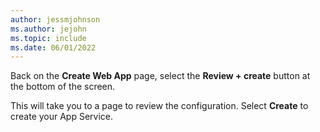 ```yaml
---
author: jessmjohnson
ms.author: jejohn
ms.topic: include
ms.date: 06/01/2022
---
```

Back on the **Create Web App** page, select the **Review + create** button at the bottom of the screen.
  
This will take you to a page to review the configuration.  Select **Create** to create your App Service.